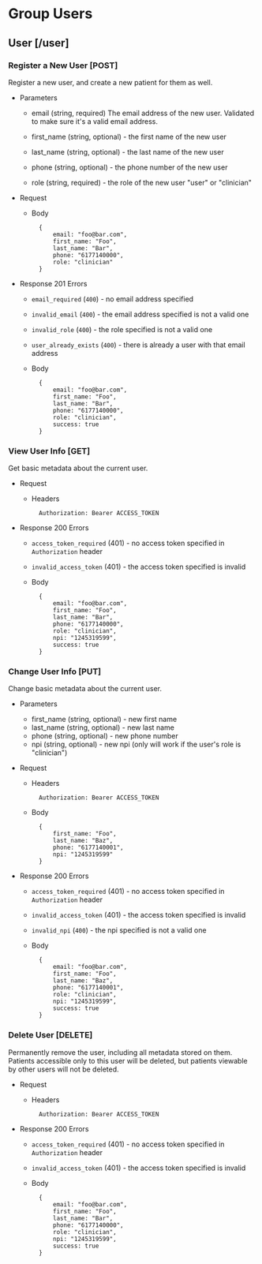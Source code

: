 # Group Users
## User [/user]
### Register a New User [POST]
Register a new user, and create a new patient for them as well.

+ Parameters
    + email (string, required)
        The email address of the new user. Validated to make sure it's a valid
        email address.

    + first_name (string, optional) - the first name of the new user
    + last_name (string, optional) - the last name of the new user
    + phone (string, optional) - the phone number of the new user
    + role (string, required) - the role of the new user "user" or "clinician"

+ Request
    + Body

            {
                email: "foo@bar.com",
                first_name: "Foo",
                last_name: "Bar",
                phone: "6177140000",
                role: "clinician"
            }

+ Response 201
    Errors
    + `email_required` (`400`) - no email address specified
    + `invalid_email` (`400`) - the email address specified is not a valid one
    + `invalid_role` (`400`) - the role specified is not a valid one
    + `user_already_exists` (`400`) - there is already a user with that email
    address

    + Body

            {
                email: "foo@bar.com",
                first_name: "Foo",
                last_name: "Bar",
                phone: "6177140000",
                role: "clinician",
                success: true
            }

### View User Info [GET]
Get basic metadata about the current user.

+ Request
    + Headers

            Authorization: Bearer ACCESS_TOKEN

+ Response 200
    Errors
    + `access_token_required` (401) - no access token specified in `Authorization`
    header
    + `invalid_access_token` (401) - the access token specified is invalid

    + Body

            {
                email: "foo@bar.com",
                first_name: "Foo",
                last_name: "Bar",
                phone: "6177140000",
                role: "clinician",
                npi: "1245319599",
                success: true
            }

### Change User Info [PUT]
Change basic metadata about the current user.

+ Parameters
    + first_name (string, optional) - new first name
    + last_name (string, optional) - new last name
    + phone (string, optional) - new phone number
    + npi (string, optional) - new npi (only will work if the user's role is "clinician")

+ Request
    + Headers

            Authorization: Bearer ACCESS_TOKEN
    + Body

            {
                first_name: "Foo",
                last_name: "Baz",
                phone: "6177140001",
                npi: "1245319599"
            }
+ Response 200
    Errors
    + `access_token_required` (401) - no access token specified in `Authorization`
    header
    + `invalid_access_token` (401) - the access token specified is invalid
    + `invalid_npi` (`400`) - the npi specified is not a valid one

    + Body

            {
                email: "foo@bar.com",
                first_name: "Foo",
                last_name: "Baz",
                phone: "6177140001",
                role: "clinician",
                npi: "1245319599",
                success: true
            }


### Delete User [DELETE]
Permanently remove the user, including all metadata stored on them.
Patients accessible only to this user will be deleted, but patients viewable by other users
will not be deleted.

+ Request
    + Headers

            Authorization: Bearer ACCESS_TOKEN

+ Response 200
    Errors
    + `access_token_required` (401) - no access token specified in `Authorization`
    header
    + `invalid_access_token` (401) - the access token specified is invalid

    + Body

            {
                email: "foo@bar.com",
                first_name: "Foo",
                last_name: "Bar",
                phone: "6177140000",
                role: "clinician",
                npi: "1245319599",
                success: true
            }
